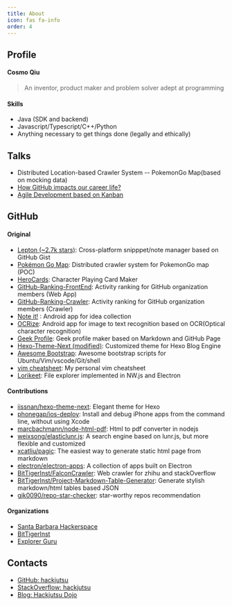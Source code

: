 ```yaml
---
title: About
icon: fas fa-info
order: 4
---
```


## Profile
#### Cosmo Qiu
>An inventor, product maker and problem solver adept at programming

#### Skills
- Java (SDK and backend)
- Javascript/Typescript/C++/Python
- Anything necessary to get things done (legally and ethically)

## Talks
- Distributed Location-based Crawler System -- PokemonGo Map(based on mocking data)
- [How GitHub impacts our career life?](https://www.slideshare.net/WenzheQiu/how-github-impact-our-career-life)
- [Agile Development based on Kanban](http://hackjutsu.com/2016/02/12/Kanban%E6%95%8F%E6%8D%B7%E5%BC%80%E5%8F%91/)

## GitHub

#### Original
- [Lepton (~2.7k stars)](https://github.com/hackjutsu/Lepton): Cross-platform snipppet/note manager based on GitHub Gist
- [Pokémon Go Map](https://github.com/hackjutsu/pokemongo-map-poc): Distributed crawler system for PokemonGo map (POC)
- [HeroCards](https://github.com/hackjutsu/HeroCards): Character Playing Card Maker
- [GitHub-Ranking-FrontEnd](https://github.com/hackjutsu/Github-Ranking-FrontEnd): Activity ranking for GitHub organization members (Web App)
- [GitHub-Ranking-Crawler](https://github.com/hackjutsu/Github-Ranking-Crawler): Activity ranking for GitHub organization members (Crawler)
- [Note it!](https://play.google.com/store/apps/details?id=com.gogocosmo.cosmoqiu.fire_sticker) : Android app for idea collection
- [OCRize](https://play.google.com/store/apps/details?id=com.owlscoffeehouse.ocrize): Android app for image to text recognition based on OCR(Optical character recognition)
- [Geek Profile](https://github.com/hackjutsu/geek-profile): Geek profile maker based on Markdown and GitHub Page
- [Hexo-Theme-Next (modified)](https://github.com/hackjutsu/hexo-theme-next-modified): Customized theme for Hexo Blog Engine
- [Awesome Bootstrap](https://github.com/hackjutsu/awesome-bootstrap): Awesome bootstrap scripts for Ubuntu/Vim/vscode/Git/shell
- [vim cheatsheet](https://github.com/hackjutsu/vim-cheatsheet): My personal vim cheatsheet
- [Lorikeet](https://github.com/hackjutsu/Lorikeet): File explorer implemented in NW.js and Electron

#### Contributions
- [iissnan/hexo-theme-next](https://github.com/iissnan/hexo-theme-next): Elegant theme for Hexo
- [phonegap/ios-deploy](https://github.com/phonegap/ios-deploy): Install and debug iPhone apps from the command line, without using Xcode
- [marcbachmann/node-html-pdf](https://github.com/marcbachmann/node-html-pdf): Html to pdf converter in nodejs
- [weixsong/elasticlunr.js](https://github.com/weixsong/elasticlunr.js): A search engine based on lunr.js, but more flexible and customized
- [xcatliu/pagic](https://github.com/xcatliu/pagic): The easiest way to generate static html page from markdown
- [electron/electron-apps](https://github.com/electron/electron-apps): A collection of apps built on Electron
- [BitTigerInst/FalconCrawler](https://github.com/BitTigerInst/FalconCrawler): Web crawler for zhihu and stackOverflow
- [BitTigerInst/Project-Markdown-Table-Generator](https://github.com/BitTigerInst/Project-Markdown-Table-Generator): Generate stylish markdown/html tables based JSON
- [gjk0090/repo-star-checker](https://github.com/gjk0090/repo-star-checker): star-worthy repos recommendation

#### Organizations
- [Santa Barbara Hackerspace](https://github.com/sbhackerspace)
- [BitTigerInst](https://github.com/BitTigerInst)
- [Explorer Guru](https://github.com/Readme-Guru)

## Contacts
- [GitHub: hackjutsu](https://github.com/hackjutsu)
- [StackOverflow: hackjutsu](http://stackoverflow.com/users/3697757/hackjutsu)
- [Blog: Hackjutsu Dojo](http://hackjutsu.com/)
